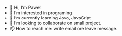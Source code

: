 - 👋 Hi, I’m Paweł
- 👀 I’m interested in programing
- 🌱 I’m currently learning Java, JavaSript
- 💞️ I’m looking to collaborate on small project.
- 📫 How to reach me: write email ore leave message.

<!---
indexpz/indexpz is a ✨ special ✨ repository because its `README.md` (this file) appears on your GitHub profile.
You can click the Preview link to take a look at your changes.
--->
